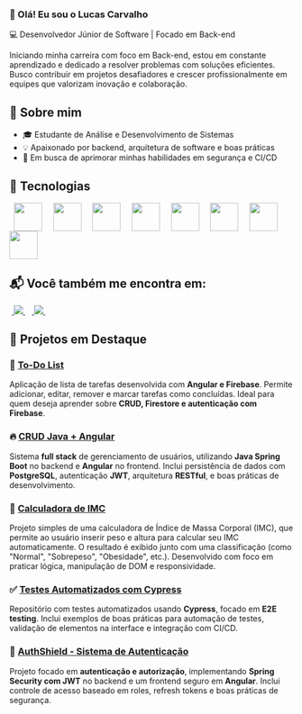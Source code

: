 ### 👋 Olá! Eu sou o Lucas Carvalho
💻 Desenvolvedor Júnior de Software | Focado em Back-end 

Iniciando minha carreira com foco em Back-end, estou em constante aprendizado e dedicado a resolver problemas com soluções eficientes. Busco contribuir em projetos desafiadores e crescer profissionalmente em equipes que valorizam inovação e colaboração.

## 🔹 Sobre mim
- 🎓 Estudante de Análise e Desenvolvimento de Sistemas  
- 💡 Apaixonado por backend, arquitetura de software e boas práticas  
- 🚀 Em busca de aprimorar minhas habilidades em segurança e CI/CD

## 🚀 Tecnologias  

<div style="display: flex; flex-wrap: wrap; align-items: center;">
  &nbsp;&nbsp;<img width='50' height='50' src="https://cdn.jsdelivr.net/gh/devicons/devicon/icons/python/python-original.svg" />&nbsp;&nbsp;
  &nbsp;&nbsp;<img width='50' height='50' src="https://cdn.jsdelivr.net/gh/devicons/devicon/icons/java/java-original.svg" />&nbsp;&nbsp;
  &nbsp;&nbsp;<img width='50' height='50' src="https://cdn.jsdelivr.net/gh/devicons/devicon/icons/spring/spring-original.svg" />&nbsp;&nbsp;
  &nbsp;&nbsp;<img width='50' height='50' src="https://cdn.jsdelivr.net/gh/devicons/devicon/icons/postgresql/postgresql-original.svg" />&nbsp;&nbsp;
  &nbsp;&nbsp;<img width='50' height='50' src="https://cdn.jsdelivr.net/gh/devicons/devicon/icons/typescript/typescript-original.svg" />&nbsp;&nbsp;
  &nbsp;&nbsp;<img width='50' height='50' src="https://cdn.jsdelivr.net/gh/devicons/devicon/icons/angularjs/angularjs-original.svg" />&nbsp;&nbsp;
  &nbsp;&nbsp;<img width='50' height='50' src="https://cdn.jsdelivr.net/gh/devicons/devicon/icons/git/git-original.svg" />&nbsp;&nbsp;
  &nbsp;&nbsp;<img width='50' height='50' src="https://cdn.jsdelivr.net/gh/devicons/devicon/icons/docker/docker-original.svg" />&nbsp;&nbsp;
</div>


## 📬 Você também me encontra em:  

&nbsp;<a href="https://www.linkedin.com/in/lucascarvalho-dev/" target="_blank">
  <img src="https://img.shields.io/badge/LinkedIn-%230077B5.svg?style=for-the-badge&logo=linkedin&logoColor=white">
</a>&nbsp;
&nbsp;<a href="https://www.linkedin.com/in/lucascarvalho-dev/" target="_blank">
  <img src="https://img.shields.io/badge/Instagram-%23E4405F.svg?style=for-the-badge&logo=Instagram&logoColor=white">
</a>&nbsp;


## 📌 Projetos em Destaque  

### 📝 [To-Do List](https://github.com/LucasCarvalhoo/todo-list)  
Aplicação de lista de tarefas desenvolvida com **Angular e Firebase**. Permite adicionar, editar, remover e marcar tarefas como concluídas. Ideal para quem deseja aprender sobre **CRUD, Firestore e autenticação com Firebase**.  

### 🔥 [CRUD Java + Angular](https://github.com/LucasCarvalhoo/crud-java-angular)  
Sistema **full stack** de gerenciamento de usuários, utilizando **Java Spring Boot** no backend e **Angular** no frontend. Inclui persistência de dados com **PostgreSQL**, autenticação **JWT**, arquitetura **RESTful**, e boas práticas de desenvolvimento.  

### 🔢 [Calculadora de IMC](https://lucascarvalhoo.github.io/Calculadora/)  
Projeto simples de uma calculadora de Índice de Massa Corporal (IMC), que permite ao usuário inserir peso e altura para calcular seu IMC automaticamente. O resultado é exibido junto com uma classificação (como "Normal", "Sobrepeso", "Obesidade", etc.). Desenvolvido com foco em praticar lógica, manipulação de DOM e responsividade.

### ✅ [Testes Automatizados com Cypress](https://github.com/LucasCarvalhoo/cypress-basico-v2)  
Repositório com testes automatizados usando **Cypress**, focado em **E2E testing**. Inclui exemplos de boas práticas para automação de testes, validação de elementos na interface e integração com CI/CD.  

### 🔐 [AuthShield - Sistema de Autenticação](https://github.com/LucasCarvalhoo/AuthShield)  
Projeto focado em **autenticação e autorização**, implementando **Spring Security com JWT** no backend e um frontend seguro em **Angular**. Inclui controle de acesso baseado em roles, refresh tokens e boas práticas de segurança. 



